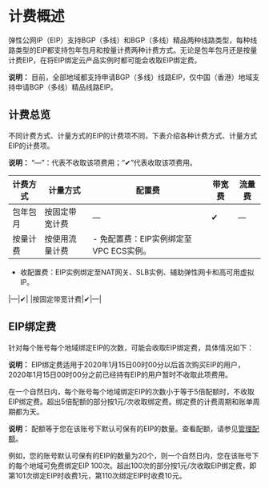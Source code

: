 # 计费概述

弹性公网IP（EIP）支持BGP（多线）和BGP（多线）精品两种线路类型，每种线路类型的EIP都支持包年包月和按量计费两种计费方式。无论是包年包月还是按量计费EIP，在将EIP绑定云产品实例时都可能会收取EIP绑定费。

**说明：** 目前，全部地域都支持申请BGP（多线）线路EIP，仅中国（香港）地域支持申请BGP（多线）精品线路EIP。

## 计费总览

不同计费方式、计量方式的EIP的计费项不同，下表介绍各种计费方式、计量方式EIP的计费项。

**说明：** “—”：代表不收取该项费用；“✔”代表收取该项费用。

|计费方式|计量方式|配置费|带宽费|流量费|
|----|----|---|---|---|
|包年包月|按固定带宽计费|—|✔|—|
|按量计费|按使用流量计费|-   免配置费：EIP实例绑定至VPC ECS实例。
-   收配置费：EIP实例绑定至NAT网关、SLB实例、辅助弹性网卡和高可用虚拟IP。

|—|✔|
|按固定带宽计费|✔|—|

## EIP绑定费

针对每个账号每个地域绑定EIP的次数，可能会收取EIP绑定费，具体情况如下：

**说明：** EIP绑定费适用于2020年1月15日00时00分以后首次购买EIP的用户，2020年1月15日00时00分之前已经持有EIP的用户暂时不收取此项费用。

在一个自然日内，每个账号每个地域绑定EIP的次数小于等于5倍配额时，不收取EIP绑定费。超出5倍配额的部分按1元/次收取绑定费。绑定费的计费周期和账单周期都为天。

**说明：** 配额等于您在该账号下默认可保有的EIP的数量。查看配额，请参见[管理配额](/cn.zh-CN/用户指南/管理配额.md)。

例如，您的账号默认可保有的EIP的数量为20个，则一个自然日内，您在该账号下的每个地域可免费绑定EIP 100次。超出100次的部分按1元/次收取EIP绑定费，即第101次绑定EIP时收费1元，第110次绑定EIP时收费10元。

